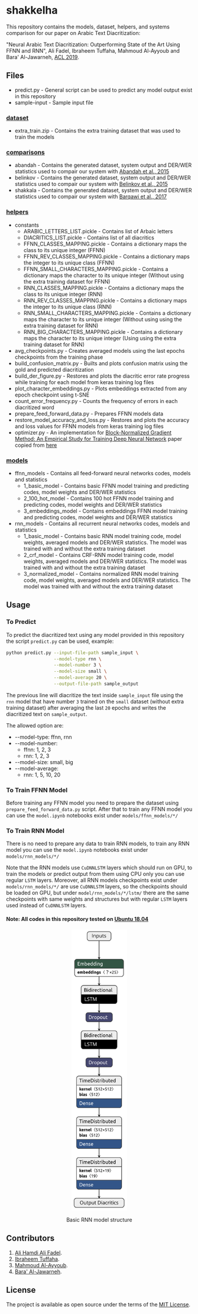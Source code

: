 # shakkelha

This repository contains the models, dataset, helpers, and systems comparison for our paper on Arabic Text Diacritization:

"Neural Arabic Text Diacritization: Outperforming State of the Art Using FFNN and RNN", Ali Fadel, Ibraheem Tuffaha, Mahmoud Al-Ayyoub and Bara' Al-Jawarneh, [ACL 2019](http://www.acl2019.org).

## Files

- predict.py - General script can be used to predict any model output exist in this repository
- sample-input - Sample input file

### [dataset](/dataset)

- extra_train.zip - Contains the extra training dataset that was used to train the models

### [comparisons](/comparisons)

- abandah - Contains the generated dataset, system output and DER/WER statistics used to compair our system with [Abandah et al., 2015](https://link.springer.com/article/10.1007/s10032-015-0242-2)
- belinkov - Contains the generated dataset, system output and DER/WER statistics used to compair our system with [Belinkov et al., 2015](https://www.aclweb.org/anthology/D15-1274)
- shakkala - Contains the generated dataset, system output and DER/WER statistics used to compair our system with [Barqawi et al., 2017](https://github.com/Barqawiz/Shakkala)

### [helpers](/helpers)

- constants
  - ARABIC_LETTERS_LIST.pickle - Contains list of Arbaic letters
  - DIACRITICS_LIST.pickle - Contains list of all diacritics
  - FFNN_CLASSES_MAPPING.pickle - Contains a dictionary maps the class to its unique integer (FFNN)
  - FFNN_REV_CLASSES_MAPPING.pickle - Contains a dictionary maps the integer to its unique class (FFNN)
  - FFNN_SMALL_CHARACTERS_MAPPING.pickle - Contains a dictionary maps the character to its unique integer (Without using the extra training dataset for FFNN)
  - RNN_CLASSES_MAPPING.pickle - Contains a dictionary maps the class to its unique integer (RNN)
  - RNN_REV_CLASSES_MAPPING.pickle - Contains a dictionary maps the integer to its unique class (RNN)
  - RNN_SMALL_CHARACTERS_MAPPING.pickle - Contains a dictionary maps the character to its unique integer (Without using using the extra training dataset for RNN)
  - RNN_BIG_CHARACTERS_MAPPING.pickle - Contains a dictionary maps the character to its unique integer (Using using the extra training dataset for RNN)
- avg_checkpoints.py - Creates averaged models using the last epochs checkpoints from the training phase
- build_confusion_matrix.py - Builts and plots confusion matrix using the gold and predicted diacritization
- build_der_figure.py - Restores and plots the diacritic error rate progress while training for each model from keras training log files
- plot_character_embeddings.py - Plots embeddings extracted from any epoch checkpoint using t-SNE
- count_error_frequency.py - Counts the frequency of errors in each diacritized word
- prepare_feed_forward_data.py - Prepares FFNN models data
- restore_model_accuracy_and_loss.py - Restores and plots the accuracy and loss values for FFNN models from keras training log files
- optimizer.py - An implementation for [Block-Normalized Gradient Method: An Empirical Study for Training Deep Neural Network](https://arxiv.org/abs/1707.04822) paper copied from [here](https://github.com/titu1994/keras-normalized-optimizers)

### [models](/models)

- ffnn_models - Contains all feed-forward neural networks codes, models and statistics
  - 1_basic_model - Contains basic FFNN model training and predicting codes, model weights and DER/WER statistics
  - 2_100_hot_model - Contains 100 hot FFNN model training and predicting codes, model weights and DER/WER statistics
  - 3_embeddings_model - Contains embeddings FFNN model training and predicting codes, model weights and DER/WER statistics
- rnn_models - Contains all recurrent neural networks codes, models and statistics
  - 1_basic_model - Contains basic RNN model training code, model weights, averaged models and DER/WER statistics. The model was trained with and without the extra training dataset
  - 2_crf_model - Contains CRF-RNN model training code, model weights, averaged models and DER/WER statistics. The model was trained with and without the extra training dataset
  - 3_normalized_model - Contains normalized RNN model training code, model weights, averaged models and DER/WER statistics. The model was trained with and without the extra training dataset
  
## Usage

### To Predict

To predict the diacritized text using any model provided in this repository the script `predict.py` can be used, example:
```bash
python predict.py --input-file-path sample_input \
                  --model-type rnn \
                  --model-number 3 \
                  --model-size small \
                  --model-average 20 \
                  --output-file-path sample_output
```
The previous line will diacritize the text inside `sample_input` file using the `rnn` model that have number `3` trained on the `small` dataset (without extra training dataset) after averaging the last `20` epochs and writes the diacritized text on `sample_output`.

The allowed option are:

- --model-type: ffnn, rnn
- --model-number:
  - ffnn: 1, 2, 3
  - rnn: 1, 2, 3
- --model-size: small, big
- --model-average:
  - rnn: 1, 5, 10, 20

### To Train FFNN Model

Before training any FFNN model you need to prepare the dataset using `prepare_feed_forward_data.py` script. After that to train any FFNN model you can use the `model.ipynb` notebooks exist under `models/ffnn_models/*/`

### To Train RNN Model

There is no need to prepare any data to train RNN models, to train any RNN model you can use the `model.ipynb` notebooks exist under `models/rnn_models/*/`

Note that the RNN models use `CuDNNLSTM` layers which should run on GPU, to train the models or predict output from them using CPU only you can use regular `LSTM` layers. Moreover, all RNN models checkpoints exist under `models/rnn_models/*/` are use `CuDNNLSTM` layers, so the checkpoints should be loaded on GPU, but under `model/rnn_models/*/lstm/` there are the same checkpoints with same weights and structures but with regular `LSTM` layers used instead of `CuDNNLSTM` layers.

#### Note: All codes in this repository tested on [Ubuntu 18.04](http://releases.ubuntu.com/18.04)

<p align="center">
  <img width="150" src="models/rnn_models/rnn_basic_model_structure.png">
</p>
<p align="center">
  Basic RNN model structure
</p>

## Contributors
1. [Ali Hamdi Ali Fadel](https://github.com/AliOsm).<br/>
2. [Ibraheem Tuffaha](https://github.com/IbraheemTuffaha).<br/>
3. [Mahmoud Al-Ayyoub](https://github.com/malayyoub).<br/>
4. [Bara' Al-Jawarneh](https://github.com/baraajaw).<br/>

## License
The project is available as open source under the terms of the [MIT License](https://opensource.org/licenses/MIT).

